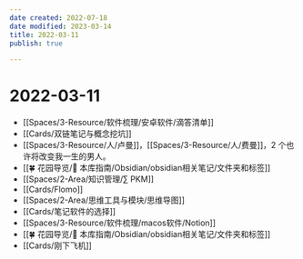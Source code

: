 ```yaml
---
date created: 2022-07-18
date modified: 2023-03-14
title: 2022-03-11
publish: true

---
```


# 2022-03-11

- [[Spaces/3-Resource/软件梳理/安卓软件/滴答清单]]
- [[Cards/双链笔记与概念挖坑]]
- [[Spaces/3-Resource/人/卢曼]]，[[Spaces/3-Resource/人/费曼]]，2 个也许将改变我一生的男人。
- [[🍀 花园导览/🧰 本库指南/Obsidian/obsidian相关笔记/文件夹和标签]]
- [[Spaces/2-Area/知识管理/∑ PKM]]
- [[Cards/Flomo]]
- [[Spaces/2-Area/思维工具与模块/思维导图]]
- [[Cards/笔记软件的选择]]
- [[Spaces/3-Resource/软件梳理/macos软件/Notion]]
- [[🍀 花园导览/🧰 本库指南/Obsidian/obsidian相关笔记/文件夹和标签]]
- [[Cards/刚下飞机]]